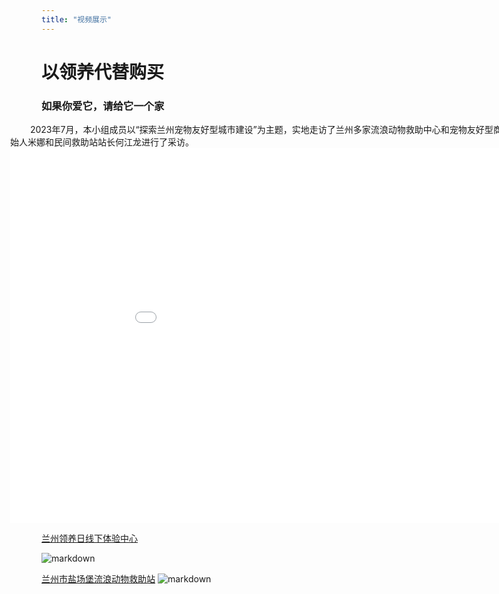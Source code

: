 ```yaml
---
title: "视频展示"
---
```


# 以领养代替购买
### 如果你爱它，请给它一个家

<p style="width:1000px;margin-left: -50px;" >&emsp;&emsp; 2023年7月，本小组成员以“探索兰州宠物友好型城市建设”为主题，实地走访了兰州多家流浪动物救助中心和宠物友好型商场，对兰州领养日线下体验中心创始人米娜和民间救助站站长何江龙进行了采访。



<iframe src="//player.bilibili.com/player.html?aid=580116098&bvid=BV1j64y1W7xT&cid=1374820502&p=1" scrolling="no" border="0" frameborder="no" framespacing="0" allowfullscreen="true"width="1000px" height="600px"> </iframe>

[兰州领养日线下体验中心](https://m.sohu.com/a/495559106_99990061?)

![markdown](/images/DSC_0487.JPG)

[兰州市盐场堡流浪动物救助站](https://www.seek.pet/rescue/detail/100055.html)
![markdown](/images/damen.jpg)



